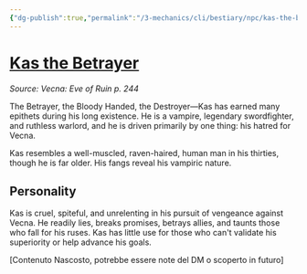 ```yaml
---
{"dg-publish":true,"permalink":"/3-mechanics/cli/bestiary/npc/kas-the-betrayer-veor/","tags":["ttrpg-cli/compendium/src/5e/veor","ttrpg-cli/monster/cr/23","ttrpg-cli/monster/size/medium","ttrpg-cli/monster/type/undead/vampire"],"noteIcon":""}
---
```


# [Kas the Betrayer](3-Mechanics\CLI\bestiary\npc/kas-the-betrayer-veor.md)
*Source: Vecna: Eve of Ruin p. 244*  

The Betrayer, the Bloody Handed, the Destroyer—Kas has earned many epithets during his long existence. He is a vampire, legendary swordfighter, and ruthless warlord, and he is driven primarily by one thing: his hatred for Vecna.

Kas resembles a well-muscled, raven-haired, human man in his thirties, though he is far older. His fangs reveal his vampiric nature.

## Personality

Kas is cruel, spiteful, and unrelenting in his pursuit of vengeance against Vecna. He readily lies, breaks promises, betrays allies, and taunts those who fall for his ruses. Kas has little use for those who can't validate his superiority or help advance his goals.

[Contenuto Nascosto, potrebbe essere note del DM o scoperto in futuro]